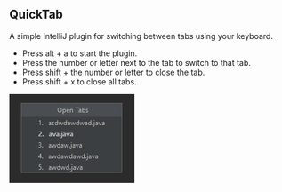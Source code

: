 ## QuickTab
A simple IntelliJ plugin for switching between tabs using your keyboard.

- Press alt + a to start the plugin.
- Press the number or letter next to the tab to switch to that tab.
- Press shift + the number or letter to close the tab.
- Press shift + x to close all tabs.

![Screenshot of plugin.](https://github.com/stephanmeesters/QuickTab/blob/master/src/main/resources/META-INF/image.png)
